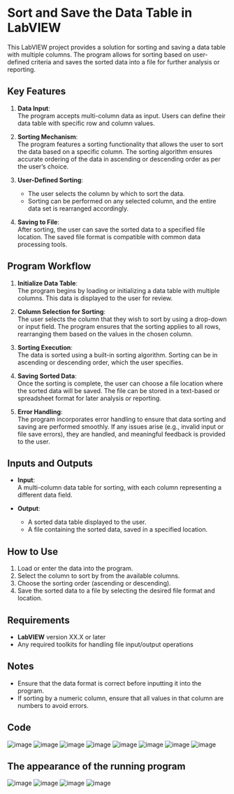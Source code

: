# Sort and Save the Data Table in LabVIEW

This LabVIEW project provides a solution for sorting and saving a data table with multiple columns. The program allows for sorting based on user-defined criteria and saves the sorted data into a file for further analysis or reporting.

## Key Features

1. **Data Input**:  
   The program accepts multi-column data as input. Users can define their data table with specific row and column values.

2. **Sorting Mechanism**:  
   The program features a sorting functionality that allows the user to sort the data based on a specific column. The sorting algorithm ensures accurate ordering of the data in ascending or descending order as per the user’s choice.

3. **User-Defined Sorting**:  
   - The user selects the column by which to sort the data.
   - Sorting can be performed on any selected column, and the entire data set is rearranged accordingly.
   
4. **Saving to File**:  
   After sorting, the user can save the sorted data to a specified file location. The saved file format is compatible with common data processing tools.

## Program Workflow

1. **Initialize Data Table**:  
   The program begins by loading or initializing a data table with multiple columns. This data is displayed to the user for review.
   
2. **Column Selection for Sorting**:  
   The user selects the column that they wish to sort by using a drop-down or input field. The program ensures that the sorting applies to all rows, rearranging them based on the values in the chosen column.
   
3. **Sorting Execution**:  
   The data is sorted using a built-in sorting algorithm. Sorting can be in ascending or descending order, which the user specifies.

4. **Saving Sorted Data**:  
   Once the sorting is complete, the user can choose a file location where the sorted data will be saved. The file can be stored in a text-based or spreadsheet format for later analysis or reporting.

5. **Error Handling**:  
   The program incorporates error handling to ensure that data sorting and saving are performed smoothly. If any issues arise (e.g., invalid input or file save errors), they are handled, and meaningful feedback is provided to the user.

## Inputs and Outputs

- **Input**:  
  A multi-column data table for sorting, with each column representing a different data field.
  
- **Output**:  
  - A sorted data table displayed to the user.
  - A file containing the sorted data, saved in a specified location.

## How to Use

1. Load or enter the data into the program.
2. Select the column to sort by from the available columns.
3. Choose the sorting order (ascending or descending).
4. Save the sorted data to a file by selecting the desired file format and location.

## Requirements

- **LabVIEW** version XX.X or later
- Any required toolkits for handling file input/output operations

## Notes

- Ensure that the data format is correct before inputting it into the program.
- If sorting by a numeric column, ensure that all values in that column are numbers to avoid errors.

## Code
![image](https://github.com/user-attachments/assets/22736e6e-9c65-4ca0-9c52-3a1f195dbd6c)
![image](https://github.com/user-attachments/assets/e6f42087-9f63-420f-a879-46ac0d6fec85)
![image](https://github.com/user-attachments/assets/ff65a0b7-b4c0-409b-95cd-c4f293930e92)
![image](https://github.com/user-attachments/assets/3fb722f7-0181-4caa-82fe-91ac30b05de7)
![image](https://github.com/user-attachments/assets/3983f116-a6b8-4470-84ae-086c533214f6)
![image](https://github.com/user-attachments/assets/b78d8350-4037-4673-8f67-70be48c0db05)
![image](https://github.com/user-attachments/assets/382a787f-c4bb-4827-a458-4a7de0893aad)
![image](https://github.com/user-attachments/assets/26a1e6d2-5e55-451c-aeea-5f7641815816)

## The appearance of the running program
![image](https://github.com/user-attachments/assets/4cacc67c-db0b-4653-9078-4ab3b45c2c2d)
![image](https://github.com/user-attachments/assets/b083005e-b9ce-4469-96a5-63aa698ff122)
![image](https://github.com/user-attachments/assets/02f9f67a-875d-44f8-84c9-9283efc5ca69)
![image](https://github.com/user-attachments/assets/9c37f153-41b6-4d81-9672-d32369be3846)

